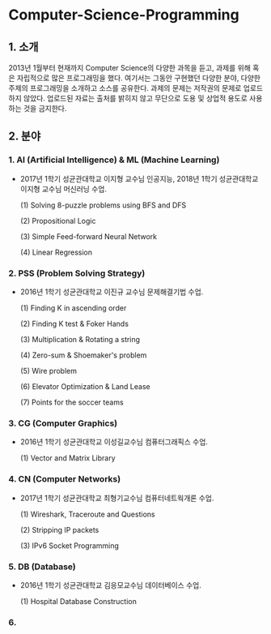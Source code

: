 # Computer-Science-Programming
## 1. 소개
2013년 1월부터 현재까지 Computer Science의 다양한 과목을 듣고, 과제를 위해 혹은 자립적으로 많은 프로그래밍을 했다. 여기서는 그동안 구현했던 다양한 분야, 다양한 주제의 프로그래밍을 소개하고 소스를 공유한다. 과제의 문제는 저작권의 문제로 업로드하지 않았다. 업로드된 자료는 출처를 밝히지 않고 무단으로 도용 및 상업적 용도로 사용하는 것을 금지한다.


## 2. 분야
### 1. AI (Artificial Intelligence) & ML (Machine Learning)
 - 2017년 1학기 성균관대학교 이지형 교수님 인공지능, 2018년 1학기 성균관대학교 이지형 교수님 머신러닝 수업.

   (1) Solving 8-puzzle problems using BFS and DFS

   (2) Propositional Logic

   (3) Simple Feed-forward Neural Network

   (4) Linear Regression

### 2. PSS (Problem Solving Strategy)
 - 2016년 1학기 성균관대학교 이진규 교수님 문제해결기법 수업.

   (1) Finding K in ascending order
   
   (2) Finding K test & Foker Hands
   
   (3) Multiplication & Rotating a string
   
   (4) Zero-sum & Shoemaker's problem

   (5) Wire problem
   
   (6) Elevator Optimization & Land Lease
   
   (7) Points for the soccer teams
   
### 3. CG (Computer Graphics)
 - 2016년 1학기 성균관대학교 이성길교수님 컴퓨터그래픽스 수업.
 
   (1) Vector and Matrix Library
   
### 4. CN (Computer Networks)
 - 2017년 1학기 성균관대학교 최형기교수님 컴퓨터네트웍개론 수업.
 
   (1) Wireshark, Traceroute and Questions
   
   (2) Stripping IP packets
   
   (3) IPv6 Socket Programming
   
### 5. DB (Database)
 - 2016년 1학기 성균관대학교 김응모교수님 데이터베이스 수업.
 
   (1) Hospital Database Construction

### 6. 
